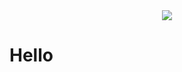 
<!-- <h2 align="center"> -->
<center>
  <img src="./Aurio_World_Pinto-removebg-preview.png" ali>
</center>

<h1>Hello</h1>
<!-- </h2> -->

<!--
**AurioPinto/AurioPinto** is a ✨ _special_ ✨ repository because its `README.md` (this file) appears on your GitHub profile.

Here are some ideas to get you started:

- 🔭 I’m currently working on ...
- 🌱 I’m currently learning ...
- 👯 I’m looking to collaborate on ...
- 🤔 I’m looking for help with ...
- 💬 Ask me about ...
- 📫 How to reach me: ...
- 😄 Pronouns: ...
- ⚡ Fun fact: ...
-->

